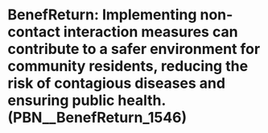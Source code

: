 # BenefReturn: __Implementing non-contact interaction measures can contribute to a safer environment for community residents, reducing the risk of contagious diseases and ensuring public health.__ (PBN__BenefReturn_1546)

